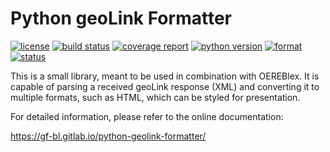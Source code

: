 Python geoLink Formatter
========================

[![license](https://img.shields.io/pypi/l/geolink_formatter.svg)](https://pypi.python.org/pypi/geolink_formatter) [![build status](https://gitlab.com/gf-bl/python-geolink-formatter/badges/master/build.svg)](https://gitlab.com/gf-bl/python-geolink-formatter/commits/master) [![coverage report](https://gitlab.com/gf-bl/python-geolink-formatter/badges/master/coverage.svg)](https://gitlab.com/gf-bl/python-geolink-formatter/commits/master) [![python version](https://img.shields.io/pypi/pyversions/geolink_formatter.svg)](https://pypi.python.org/pypi/geolink_formatter) [![format](https://img.shields.io/pypi/format/geolink_formatter.svg)](https://pypi.python.org/pypi/geolink_formatter) [![status](https://img.shields.io/pypi/status/geolink_formatter.svg)](https://pypi.python.org/pypi/geolink_formatter)


This is a small library, meant to be used in combination with OEREBlex.
It is capable of parsing a received geoLink response (XML) and converting it to
multiple formats, such as HTML, which can be styled for presentation.

For detailed information, please refer to the online documentation:

https://gf-bl.gitlab.io/python-geolink-formatter/